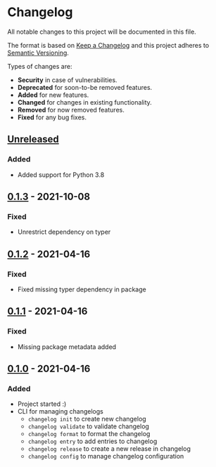 # Changelog
All notable changes to this project will be documented in this file.

The format is based on [Keep a Changelog] and this project adheres to
[Semantic Versioning].

Types of changes are:
* **Security** in case of vulnerabilities.
* **Deprecated** for soon-to-be removed features.
* **Added** for new features.
* **Changed** for changes in existing functionality.
* **Removed** for now removed features.
* **Fixed** for any bug fixes.

## [Unreleased]
### Added
* Added support for Python 3.8

## [0.1.3] - 2021-10-08
### Fixed
* Unrestrict dependency on typer

## [0.1.2] - 2021-04-16
### Fixed
* Fixed missing typer dependency in package

## [0.1.1] - 2021-04-16
### Fixed
* Missing package metadata added

## [0.1.0] - 2021-04-16
### Added
* Project started :)
* CLI for managing changelogs
  - `changelog init` to create new changelog
  - `changelog validate` to validate changelog
  - `changelog format` to format the changelog
  - `changelog entry` to add entries to changelog
  - `changelog release` to create a new release in changelog
  - `changelog config` to manage changelog configuration

[Unreleased]: https://github.com/jacksmith15/changelog/compare/0.1.3..HEAD
[0.1.3]: https://github.com/jacksmith15/changelog/compare/0.1.2..0.1.3
[0.1.2]: https://github.com/jacksmith15/changelog/compare/0.1.1..0.1.2
[0.1.1]: https://github.com/jacksmith15/changelog/compare/0.1.0..0.1.1
[0.1.0]: https://github.com/jacksmith15/changelog/compare/initial..0.1.0

[Keep a Changelog]: http://keepachangelog.com/en/1.0.0/
[Semantic Versioning]: http://semver.org/spec/v2.0.0.html

[_release_link_format]: https://github.com/jacksmith15/changelog/compare/{previous_tag}..{tag}
[_breaking_change_token]: BREAKING
